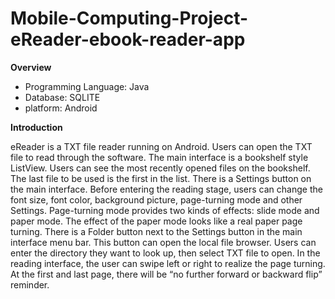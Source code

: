 # Mobile-Computing-Project-eReader-ebook-reader-app

**Overview** 

- Programming Language:  Java
- Database: SQLITE
- platform: Android

**Introduction** 

eReader is a TXT file reader running on Android. Users can open the TXT file to read through the software.
The main interface is a bookshelf style ListView. Users can see the most recently opened files on the bookshelf. The last file to be used is the first in the list. There is a Settings button on the main interface. Before entering the reading stage, users can change the font size, font color, background picture, page-turning mode and other Settings. Page-turning mode provides two kinds of effects: slide mode and paper mode. The effect of the paper mode looks like a real paper page turning.
There is a Folder button next to the Settings button in the main interface menu bar. This button can open the local file browser. Users can enter the directory they want to look up, then select TXT file to open.
In the reading interface, the user can swipe left or right to realize the page turning. At the first and last page, there will be “no further forward or backward flip” reminder.